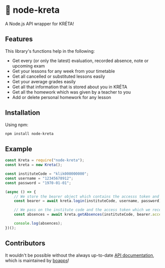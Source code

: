 # 🎒 node-kreta

A Node.js API wrapper for KRÉTA!

## Features

This library's functions help in the following:

- Get every (or only the latest) evaluation, recorded absence, note or upcoming exam
- Get your lessons for any week from your timetable
- Get all cancelled or substituted lessons easily
- Get your average grades easily
- Get all that information that is stored about you in KRÉTA
- Get all the homework which was given by a teacher to you
- Add or delete personal homework for any lesson

## Installation

Using npm:

```bash
npm install node-kreta
```

## Example

```js
const Kreta = require("node-kreta");
const kreta = new Kreta();

const instituteCode = "klik000000000";
const username = "12345678912";
const password = "1970-01-01";

(async () => {
    // We store the bearer object which contains the accesss token and refresh token
    const bearer = await kreta.login(instituteCode, username, password);

    // We pass on the institute code and the access token which we received earlier
    const absences = await kreta.getAbsences(instituteCode, bearer.accessToken);

    console.log(absences);
})();
```

## Contributors

It wouldn't be possible without the always up-to-date [API documentation](https://github.com/boapps/e-kreta-api-docs "e-kreta-api-docs"), which is maintained by [boapps](https://github.com/boapps)!
